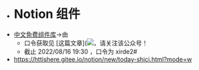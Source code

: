 - # Notion 组件
- [中文免费组件库](https://httishere.github.io/widgets-site/#/)→由
	- 口令获取见 [这篇文章](![](file:///C:\Users\Jes\AppData\Roaming\Tencent\QQTempSys\[5UQ[BL(6~BS2JV6W}N6[%S.png)https://mp.weixin.qq.com/s/W3kPZwW-49bKK5PWsffQ-g)，请关注该公众号！
	- 截止 2022/08/16 19:30 ，口令为 xirde2#
- https://httishere.gitee.io/notion/new/today-shici.html?mode=w